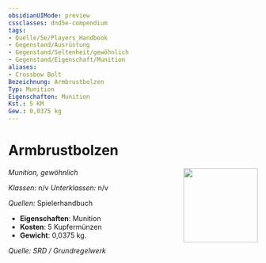 ```yaml
---
obsidianUIMode: preview
cssclasses: dnd5e-compendium
tags:
- Quelle/5e/Players_Handbook
- Gegenstand/Ausrüstung
- Gegenstand/Seltenheit/gewöhnlich
- Gegenstand/Eigenschaft/Munition
aliases:
- Crossbow Bolt
Bezeichnung: Armbrustbolzen
Typ: Munition
Eigenschaften: Munition
Kst.: 5 KM
Gew.: 0,0375 kg
---
```

# Armbrustbolzen
*Munition, gewöhnlich* 
<img src="Symbolik/Gegenstände.webp" align="right" width="150">

_Klassen:_ n/v 
_Unterklassen:_  n/v

_Quellen:_ Spielerhandbuch

- **Eigenschaften**: Munition
- **Kosten**: 5 Kupfermünzen
- **Gewicht**: 0,0375 kg.

*Quelle: SRD / Grundregelwerk*